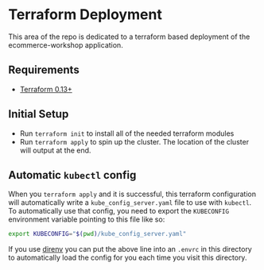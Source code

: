 # Terraform Deployment

This area of the repo is dedicated to a terraform based deployment of the ecommerce-workshop application.

## Requirements

* [Terraform 0.13+](https://terraform.io)

## Initial Setup

* Run `terraform init` to install all of the needed terraform modules
* Run `terraform apply` to spin up the cluster. The location of the cluster will output at the end.

## Automatic `kubectl` config

When you `terraform apply` and it is successful, this terraform configuration will automatically write a `kube_config_server.yaml` file to use with `kubectl`. To automatically use that config, you need to export the `KUBECONFIG` environment variable pointing to this file like so:

```bash
export KUBECONFIG="$(pwd)/kube_config_server.yaml"
```

If you use [direnv](https://direnv.net/) you can put the above line into an `.envrc` in this directory to automatically load the config for you each time you visit this directory.